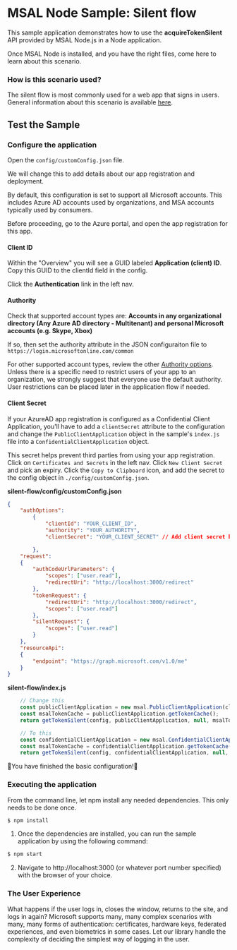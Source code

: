 # MSAL Node Sample: Silent flow

This sample application demonstrates how to use the **acquireTokenSilent** API provided by MSAL Node.js in a Node application.

Once MSAL Node is installed, and you have the right files, come here to learn about this scenario.

### How is this scenario used?
The silent flow is most commonly used for a web app that signs in users. General information about this scenario is available [here](https://docs.microsoft.com/azure/active-directory/develop/scenario-web-app-sign-user-overview?tabs=aspnetcore).

## Test the Sample

### Configure the application

Open the `config/customConfig.json` file.

We will change this to add details about our app registration and deployment.

By default, this configuration is set to support all Microsoft accounts. This includes Azure AD accounts used by organizations, and MSA accounts typically used by consumers.

Before proceeding, go to the Azure portal, and open the app registration for this app.

#### **Client ID**

Within the "Overview" you will see a GUID labeled **Application (client) ID**.  Copy this GUID to the clientId field in the config.

Click the **Authentication** link in the left nav.

#### **Authority**
Check that supported account types are: **Accounts in any organizational directory (Any Azure AD directory - Multitenant) and personal Microsoft accounts (e.g. Skype, Xbox)**

If so, then set the authority attribute in the JSON configuraiton file to `https://login.microsoftonline.com/common`

For other supported account types, review the other [Authority options](https://docs.microsoft.com/azure/active-directory/develop/msal-client-application-configuration).  Unless there is a specific need to restrict users of your app to an organization, we strongly suggest that everyone use the default authority. User restrictions can be placed later in the application flow if needed.

#### **Client Secret**

If your AzureAD app registration is configured as a Confidential Client Application, you'll have to add a `clientSecret` attribute to the configuration and change the `PublicClientApplication` object in the sample's `index.js` file into a `ConfidentialClientApplication` object.

This secret helps prevent third parties from using your app registration.
Click on `Certificates and Secrets` in the left nav.
Click `New Client Secret` and pick an expiry.
Click the `Copy to Clipboard` icon, and add the secret to the config object in `./config/customConfig.json`.

**silent-flow/config/customConfig.json**
```json
{
    "authOptions":
        {
            "clientId": "YOUR_CLIENT_ID",
            "authority": "YOUR_AUTHORITY",
            "clientSecret": "YOUR_CLIENT_SECRET" // Add client secret here

        },
    "request":
    {
        "authCodeUrlParameters": {
            "scopes": ["user.read"],
            "redirectUri": "http://localhost:3000/redirect"
        },
        "tokenRequest": {
            "redirectUri": "http://localhost:3000/redirect",
            "scopes": ["user.read"]
        },
        "silentRequest": {
            "scopes": ["user.read"]
        }
    },
    "resourceApi":
    {
        "endpoint": "https://graph.microsoft.com/v1.0/me"
    }
}
```

**silent-flow/index.js**

```javascript
    // Change this
    const publicClientApplication = new msal.PublicClientApplication(clientConfig);
    const msalTokenCache = publicClientApplication.getTokenCache();
    return getTokenSilent(config, publicClientApplication, null, msalTokenCache);

    // To this
    const confidentialClientApplication = new msal.ConfidentialClientApplication(clientConfig);
    const msalTokenCache = confidentialClientApplication.getTokenCache();
    return getTokenSilent(config, confidentialClientApplication, null, msalTokenCache);
```
🎉You have finished the basic configuration!🎉

### Executing the application

From the command line, let npm install any needed dependencies.  This only needs to be done once.

```bash
$ npm install
```
1. Once the dependencies are installed, you can run the sample application by using the following command:

```bash
$ npm start
```

2. Navigate to http://localhost:3000 (or whatever port number specified) with the browser of your choice.

### The User Experience

What happens if the user logs in, closes the window, returns to the site, and logs in again?  Microsoft supports many, many complex scenarios with many, many forms of authentication: certificates, hardware keys, federated experiences, and even biometrics in some cases.  Let our library handle the complexity of deciding the simplest way of logging in the user.
